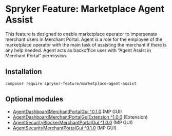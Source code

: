 # Spryker Feature: Marketplace Agent Assist

This feature is designed to enable marketplace operator to impersonate merchant users in Merchant Portal. Agent is a role for the employee of the marketplace operator with the main task of assisting the merchant if there is any help needed. Agent acts as backoffice user with “Agent Assist in Merchant Portal” permission.

## Installation

```
composer require spryker-feature/marketplace-agent-assist
```

## Optional modules
- [AgentDashboardMerchantPortalGui ^0.1.0](https://github.com/spryker/agent-dashboard-merchant-portal-gui) (MP GUI)
- [AgentDashboardMerchantPortalGuiExtension ^1.0.0](https://github.com/spryker/agent-dashboard-merchant-portal-gui-extension) (Extension)
- [AgentSecurityBlockerMerchantPortalGui ^1.0.0](https://github.com/spryker/agent-security-blocker-merchant-portal-gui) (MP GUI)
- [AgentSecurityMerchantPortalGui ^0.1.0](https://github.com/spryker/agent-security-merchant-portal-gui) (MP GUI)
